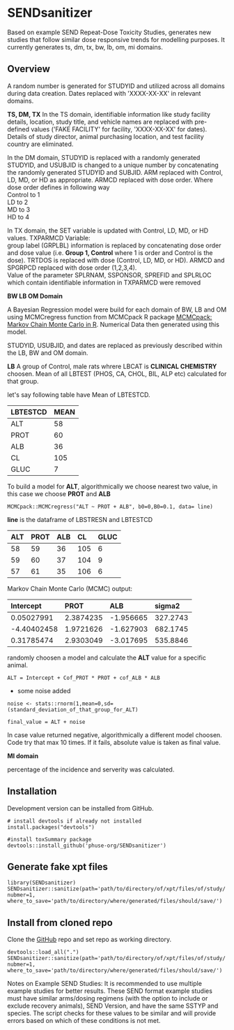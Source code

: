# SENDsanitizer  

Based on example SEND Repeat-Dose Toxicity Studies, generates new studies that
follow similar dose responsive trends for modelling purposes. It currently
generates ts, dm, tx, bw, lb, om, mi domains. 

## Overview

A random number is generated for STUDYID and utilized across all domains during
data creation. Dates replaced with 'XXXX-XX-XX' in relevant domains.

__TS,  DM,  TX__
In the TS domain, identifiable information like study facility details,
location, study title, and vehicle names are replaced with pre-defined values
('FAKE FACILITY' for facility, 'XXXX-XX-XX' for dates). Details of study
director, animal purchasing location, and test facility country are eliminated.

In the DM domain, STUDYID is replaced with a randomly generated STUDYID, and
USUBJID is changed to a unique number by concatenating the randomly generated
STUDYID and SUBJID. ARM replaced with Control, LD, MD, or HD as appropriate.
ARMCD replaced with dose order. Where dose order defines in following way   
Control to 1  
LD to 2  
MD to 3  
HD to 4  

In TX domain, the SET variable is updated with Control, LD, MD, or HD values.
TXPARMCD Variable:  
group label (GRPLBL) information is replaced by concatenating dose order and
dose value (i.e. __Group 1, Control__ where 1 is order and Control is the dose). 
TRTDOS is replaced with dose (Control, LD, MD, or HD).
ARMCD and SPGRPCD  replaced with dose order (1,2,3,4).  
Value of the parameter SPLRNAM, SSPONSOR, SPREFID and SPLRLOC which contain
identifiable information in TXPARMCD were removed  


__BW LB OM Domain__  

A Bayesian Regression model were build for each domain
of BW, LB and OM using MCMCregress function from 
MCMCpack R package [MCMCpack: Markov Chain Monte Carlo
in R](https://doi.org/10.18637/jss.v042.i09).
Numerical Data then generated using this model.

STUDYID, USUBJID, and dates are replaced as previously 
described within the LB, BW and OM domain.

__LB__ 
A group of Control, male rats whrere LBCAT is __CLINICAL CHEMISTRY__ choosen.
Mean of all LBTEST (PHOS, CA, CHOL, BIL, ALP etc) calculated for that group.  

let's say following table have Mean of LBTESTCD.   
 
| LBTESTCD  |MEAN|
|:----------|:---|
|ALT        |58  |
|PROT       |60  |
|ALB        |36  |
|CL         |105 |
|GLUC       |7   |

To build a model for __ALT__, algorithmically we choose nearest two value, 
in this case we choose __PROT__ and __ALB__  

`MCMCpack::MCMCregress("ALT ~ PROT + ALB", b0=0,B0=0.1, data= line)`  

__line__ is the dataframe of LBSTRESN and LBTESTCD  

| ALT  |PROT |ALB |CL  |GLUC |
|:-----|:----|:---|:---|:----|
|58    |59   |36  |105 |6    |
|59    |60   |37  |104 |9    |
|57    |61   |35  |106 |6    |


Markov Chain Monte Carlo (MCMC) output:  

|Intercept  |PROT     |ALB      |sigma2  |
|:----------|:--------|:--------|:-------|
|0.05027991 |2.3874235|-1.956665|327.2743|
|-4.40402458|1.9721626|-1.627903|682.1745|
|0.31785474 |2.9303049|-3.017695|535.8846|


randomly choosen a model and calculate the __ALT__ value for a specific animal.  

`ALT = Intercept + Cof_PROT * PROT + cof_ALB * ALB`  

- some noise added

`noise <- stats::rnorm(1,mean=0,sd=(standard_deviation_of_that_group_for_ALT)`  

`final_value = ALT + noise`  

In case value returned negative, algorithmically a different model choosen. Code 
try that max 10 times. If it fails, absolute value is taken as final value.   

__MI domain__   

percentage of the incidence and serverity was calculated.  


## Installation  

Development version can be installed from GitHub.

```
# install devtools if already not installed 
install.packages("devtools")

#install toxSummary package
devtools::install_github('phuse-org/SENDsanitizer')
```

## Generate fake xpt files  

```
library(SENDsanitizer)
SENDsanitizer::sanitize(path='path/to/directory/of/xpt/files/of/study/',
nubmer=1,
where_to_save='path/to/directory/where/generated/files/should/save/')

```


## Install from cloned repo  


Clone the [GitHub](https://github.com/phuse-org/SENDsanitizer) repo
and set repo as working directory.

```
devtools::load_all(".")
SENDsanitizer::sanitize(path='path/to/directory/of/xpt/files/of/study/',
nubmer=1,
where_to_save='path/to/directory/where/generated/files/should/save/')
```


Notes on Example SEND Studies:
It is recommended to use multiple example studies for better results.  These
SEND format example studies must have similar arms/dosing regimens (with the
option to include or exclude recovery animals), SEND Version, and have the same
SSTYP and species. The script checks for these values to be similar and will
provide errors based on which of these conditions is not met.

